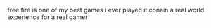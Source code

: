 free fire is one of my best games i ever played it conain a  real world experience for a real gamer
